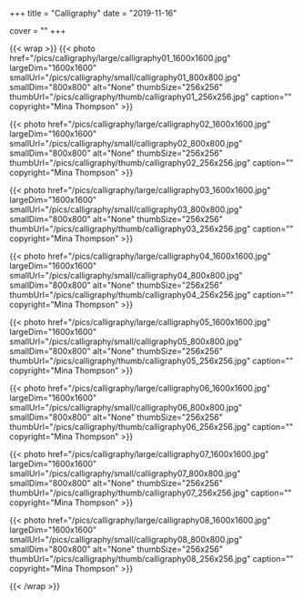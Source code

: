 +++
title = "Calligraphy"
date = "2019-11-16"

cover = ""
+++

{{< wrap >}}
{{< photo href="/pics/calligraphy/large/calligraphy01_1600x1600.jpg" largeDim="1600x1600" smallUrl="/pics/calligraphy/small/calligraphy01_800x800.jpg" smallDim="800x800" alt="None" thumbSize="256x256" thumbUrl="/pics/calligraphy/thumb/calligraphy01_256x256.jpg" caption="" copyright="Mina Thompson" >}}

{{< photo href="/pics/calligraphy/large/calligraphy02_1600x1600.jpg" largeDim="1600x1600" smallUrl="/pics/calligraphy/small/calligraphy02_800x800.jpg" smallDim="800x800" alt="None" thumbSize="256x256" thumbUrl="/pics/calligraphy/thumb/calligraphy02_256x256.jpg" caption="" copyright="Mina Thompson" >}}

{{< photo href="/pics/calligraphy/large/calligraphy03_1600x1600.jpg" largeDim="1600x1600" smallUrl="/pics/calligraphy/small/calligraphy03_800x800.jpg" smallDim="800x800" alt="None" thumbSize="256x256" thumbUrl="/pics/calligraphy/thumb/calligraphy03_256x256.jpg" caption="" copyright="Mina Thompson" >}}

{{< photo href="/pics/calligraphy/large/calligraphy04_1600x1600.jpg" largeDim="1600x1600" smallUrl="/pics/calligraphy/small/calligraphy04_800x800.jpg" smallDim="800x800" alt="None" thumbSize="256x256" thumbUrl="/pics/calligraphy/thumb/calligraphy04_256x256.jpg" caption="" copyright="Mina Thompson" >}}

{{< photo href="/pics/calligraphy/large/calligraphy05_1600x1600.jpg" largeDim="1600x1600" smallUrl="/pics/calligraphy/small/calligraphy05_800x800.jpg" smallDim="800x800" alt="None" thumbSize="256x256" thumbUrl="/pics/calligraphy/thumb/calligraphy05_256x256.jpg" caption="" copyright="Mina Thompson" >}}

{{< photo href="/pics/calligraphy/large/calligraphy06_1600x1600.jpg" largeDim="1600x1600" smallUrl="/pics/calligraphy/small/calligraphy06_800x800.jpg" smallDim="800x800" alt="None" thumbSize="256x256" thumbUrl="/pics/calligraphy/thumb/calligraphy06_256x256.jpg" caption="" copyright="Mina Thompson" >}}

{{< photo href="/pics/calligraphy/large/calligraphy07_1600x1600.jpg" largeDim="1600x1600" smallUrl="/pics/calligraphy/small/calligraphy07_800x800.jpg" smallDim="800x800" alt="None" thumbSize="256x256" thumbUrl="/pics/calligraphy/thumb/calligraphy07_256x256.jpg" caption="" copyright="Mina Thompson" >}}

{{< photo href="/pics/calligraphy/large/calligraphy08_1600x1600.jpg" largeDim="1600x1600" smallUrl="/pics/calligraphy/small/calligraphy08_800x800.jpg" smallDim="800x800" alt="None" thumbSize="256x256" thumbUrl="/pics/calligraphy/thumb/calligraphy08_256x256.jpg" caption="" copyright="Mina Thompson" >}}

{{< /wrap >}}